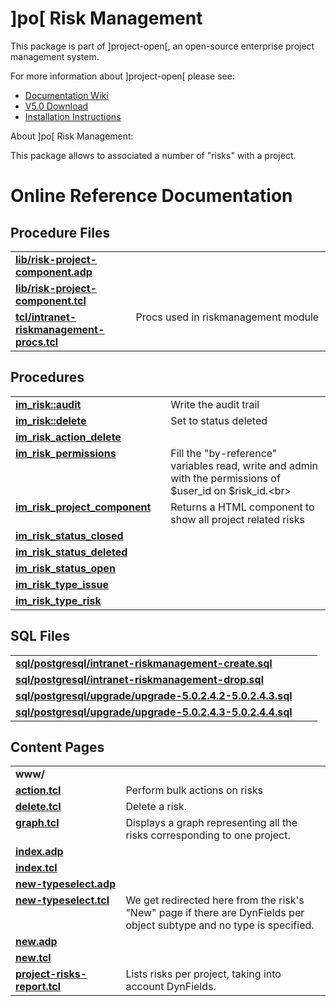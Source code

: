 # ]po[ Risk Management
This package is part of ]project-open[, an open-source enterprise project management system.

For more information about ]project-open[ please see:
* [Documentation Wiki](http://www.project-open.com/en/)
* [V5.0 Download](https://sourceforge.net/projects/project-open/files/project-open/V5.0/)
* [Installation Instructions](http://www.project-open.com/en/list-installers)

About ]po[ Risk Management:

<p><p>This package allows to associated a number of &quot;risks&quot; with a project. 

# Online Reference Documentation

## Procedure Files

<table cellpadding="0" cellspacing="0"><tr valign="top"><td style="width:35%"><b><a href="http://www.project-open.net/api-doc/content-page-view?version_id=1342670&amp;path=packages/intranet-riskmanagement/lib/risk-project-component.adp">lib/risk-project-component.adp</a></b></td><td></td><td></td></tr><tr valign="top"><td style="width:35%"><b><a href="http://www.project-open.net/api-doc/content-page-view?version_id=1342670&amp;path=packages/intranet-riskmanagement/lib/risk-project-component.tcl">lib/risk-project-component.tcl</a></b></td><td></td><td></td></tr><tr valign="top"><td style="width:35%"><b><a href="http://www.project-open.net/api-doc/procs-file-view?version_id=1342670&amp;path=packages/intranet-riskmanagement/tcl/intranet-riskmanagement-procs.tcl">tcl/intranet-riskmanagement-procs.tcl</a></b></td><td></td><td>Procs used in riskmanagement module </td></tr></table>

## Procedures

<table cellpadding="0" cellspacing="0"><tr valign="top"><td style="width:35%"><b><a href="http://www.project-open.net/api-doc/proc-view?version_id=1342670&amp;proc=im_risk::audit">im_risk::audit</a></b></td><td></td><td>Write the audit trail </td></tr><tr valign="top"><td style="width:35%"><b><a href="http://www.project-open.net/api-doc/proc-view?version_id=1342670&amp;proc=im_risk::delete">im_risk::delete</a></b></td><td></td><td>Set to status deleted </td></tr><tr valign="top"><td style="width:35%"><b><a href="http://www.project-open.net/api-doc/proc-view?version_id=1342670&amp;proc=im_risk_action_delete">im_risk_action_delete</a></b></td><td></td><td></td></tr><tr valign="top"><td style="width:35%"><b><a href="http://www.project-open.net/api-doc/proc-view?version_id=1342670&amp;proc=im_risk_permissions">im_risk_permissions</a></b></td><td></td><td>Fill the &quot;by-reference&quot; variables read, write and admin with the permissions of $user_id on $risk_id.&lt;br&gt; </td></tr><tr valign="top"><td style="width:35%"><b><a href="http://www.project-open.net/api-doc/proc-view?version_id=1342670&amp;proc=im_risk_project_component">im_risk_project_component</a></b></td><td></td><td>Returns a HTML component to show all project related risks </td></tr><tr valign="top"><td style="width:35%"><b><a href="http://www.project-open.net/api-doc/proc-view?version_id=1342670&amp;proc=im_risk_status_closed">im_risk_status_closed</a></b></td><td></td><td></td></tr><tr valign="top"><td style="width:35%"><b><a href="http://www.project-open.net/api-doc/proc-view?version_id=1342670&amp;proc=im_risk_status_deleted">im_risk_status_deleted</a></b></td><td></td><td></td></tr><tr valign="top"><td style="width:35%"><b><a href="http://www.project-open.net/api-doc/proc-view?version_id=1342670&amp;proc=im_risk_status_open">im_risk_status_open</a></b></td><td></td><td></td></tr><tr valign="top"><td style="width:35%"><b><a href="http://www.project-open.net/api-doc/proc-view?version_id=1342670&amp;proc=im_risk_type_issue">im_risk_type_issue</a></b></td><td></td><td></td></tr><tr valign="top"><td style="width:35%"><b><a href="http://www.project-open.net/api-doc/proc-view?version_id=1342670&amp;proc=im_risk_type_risk">im_risk_type_risk</a></b></td><td></td><td></td></tr></table>

## SQL Files

<table cellpadding="0" cellspacing="0"><tr valign="top"><td><b><a href="http://www.project-open.net/api-doc/display-sql?package_key=intranet-riskmanagement&amp;url=postgresql/intranet-riskmanagement-create.sql&amp;version_id=1342670">sql/postgresql/intranet-riskmanagement-create.sql</a></b></td><td></td><td></td></tr><tr valign="top"><td><b><a href="http://www.project-open.net/api-doc/display-sql?package_key=intranet-riskmanagement&amp;url=postgresql/intranet-riskmanagement-drop.sql&amp;version_id=1342670">sql/postgresql/intranet-riskmanagement-drop.sql</a></b></td><td></td><td></td></tr><tr valign="top"><td><b><a href="http://www.project-open.net/api-doc/display-sql?package_key=intranet-riskmanagement&amp;url=postgresql/upgrade/upgrade-5.0.2.4.2-5.0.2.4.3.sql&amp;version_id=1342670">sql/postgresql/upgrade/upgrade-5.0.2.4.2-5.0.2.4.3.sql</a></b></td><td></td><td></td></tr><tr valign="top"><td><b><a href="http://www.project-open.net/api-doc/display-sql?package_key=intranet-riskmanagement&amp;url=postgresql/upgrade/upgrade-5.0.2.4.3-5.0.2.4.4.sql&amp;version_id=1342670">sql/postgresql/upgrade/upgrade-5.0.2.4.3-5.0.2.4.4.sql</a></b></td><td></td><td></td></tr></table>

## Content Pages

<table cellpadding="0" cellspacing="0"><tr valign="top"><td><b>www/</b></td></tr><tr valign="top"><td style="width:35%"><b><a href="http://www.project-open.net/api-doc/content-page-view?version_id=1342670&amp;path=packages/intranet-riskmanagement/www/action.tcl">action.tcl</a></b></td><td>Perform bulk actions on risks</td></tr><tr valign="top"><td style="width:35%"><b><a href="http://www.project-open.net/api-doc/content-page-view?version_id=1342670&amp;path=packages/intranet-riskmanagement/www/delete.tcl">delete.tcl</a></b></td><td>Delete a risk.</td></tr><tr valign="top"><td style="width:35%"><b><a href="http://www.project-open.net/api-doc/content-page-view?version_id=1342670&amp;path=packages/intranet-riskmanagement/www/graph.tcl">graph.tcl</a></b></td><td>Displays a graph representing all the risks corresponding to one project.</td></tr><tr valign="top"><td style="width:35%"><b><a href="http://www.project-open.net/api-doc/content-page-view?version_id=1342670&amp;path=packages/intranet-riskmanagement/www/index.adp">index.adp</a></b></td><td></td></tr><tr valign="top"><td style="width:35%"><b><a href="http://www.project-open.net/api-doc/content-page-view?version_id=1342670&amp;path=packages/intranet-riskmanagement/www/index.tcl">index.tcl</a></b></td><td></td></tr><tr valign="top"><td style="width:35%"><b><a href="http://www.project-open.net/api-doc/content-page-view?version_id=1342670&amp;path=packages/intranet-riskmanagement/www/new-typeselect.adp">new-typeselect.adp</a></b></td><td></td></tr><tr valign="top"><td style="width:35%"><b><a href="http://www.project-open.net/api-doc/content-page-view?version_id=1342670&amp;path=packages/intranet-riskmanagement/www/new-typeselect.tcl">new-typeselect.tcl</a></b></td><td>We get redirected here from the risk&#39;s &quot;New&quot; page if there are DynFields per object subtype and no type is specified.</td></tr><tr valign="top"><td style="width:35%"><b><a href="http://www.project-open.net/api-doc/content-page-view?version_id=1342670&amp;path=packages/intranet-riskmanagement/www/new.adp">new.adp</a></b></td><td></td></tr><tr valign="top"><td style="width:35%"><b><a href="http://www.project-open.net/api-doc/content-page-view?version_id=1342670&amp;path=packages/intranet-riskmanagement/www/new.tcl">new.tcl</a></b></td><td></td></tr><tr valign="top"><td style="width:35%"><b><a href="http://www.project-open.net/api-doc/content-page-view?version_id=1342670&amp;path=packages/intranet-riskmanagement/www/project-risks-report.tcl">project-risks-report.tcl</a></b></td><td>Lists risks per project, taking into account DynFields.</td></tr></table>

